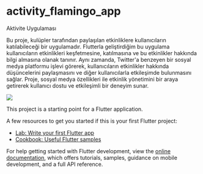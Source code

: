 # activity_flamingo_app

Aktivite Uygulaması 

Bu proje, kulüpler tarafından paylaşılan etkinliklere kullanıcıların katılabileceği bir uygulamadır. Flutterla geliştirdiğim bu uygulama kullanıcıların etkinlikleri keşfetmesine, katılmasına ve bu etkinlikler hakkında bilgi almasına olanak tanınır. Aynı zamanda, Twitter'a benzeyen bir sosyal medya platformu işlevi görerek, kullanıcıların etkinlikler hakkında düşüncelerini paylaşmasını ve diğer kullanıcılarla etkileşimde bulunmasını sağlar. Proje, sosyal medya özellikleri ile etkinlik yönetimini bir araya getirerek kullanıcı dostu ve etkileşimli bir deneyim sunar.


<img  src="https://github.com/Arslanzeliha/activity_flamingo_app/blob/master/images/1">




This project is a starting point for a Flutter application.

A few resources to get you started if this is your first Flutter project:

- [Lab: Write your first Flutter app](https://docs.flutter.dev/get-started/codelab)
- [Cookbook: Useful Flutter samples](https://docs.flutter.dev/cookbook)

For help getting started with Flutter development, view the
[online documentation](https://docs.flutter.dev/), which offers tutorials,
samples, guidance on mobile development, and a full API reference.
